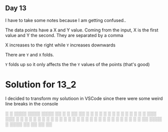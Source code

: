 ## Day 13

I have to take some notes because I am getting confused..

The data points have a X and Y value.
Coming from the input, X is the first value and Y the second. They are separated by a comma

X increases to the right while `Y` increases downwards

There are `Y` and `X` folds.

`Y` folds up so it only affects the the `Y` values of the points (that's good)

# Solution for 13_2

I decided to transform my solutioon in VSCode since there were some weird line breaks in the console


░  ░ ░░░░ ░░░░ ░░░░  ░░  ░  ░  ░░    ░░
░  ░ ░    ░       ░ ░  ░ ░  ░ ░  ░    ░
░  ░ ░░░  ░░░    ░  ░    ░  ░ ░       ░
░  ░ ░    ░     ░   ░    ░  ░ ░       ░
░  ░ ░    ░    ░    ░  ░ ░  ░ ░  ░ ░  ░
 ░░  ░░░░ ░    ░░░░  ░░   ░░   ░░   ░░